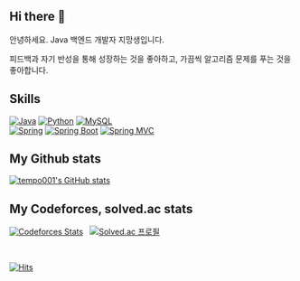 ## Hi there 👋
안녕하세요. Java 백엔드 개발자 지망생입니다.

피드백과 자기 반성을 통해 성장하는 것을 좋아하고, 가끔씩 알고리즘 문제를 푸는 것을 좋아합니다.

<!--
### Hi there 👋
**tempo001/tempo001** is a ✨ _special_ ✨ repository because its `README.md` (this file) appears on your GitHub profile.

Here are some ideas to get you started:

- 🔭 I’m currently working on ...
- 🌱 I’m currently learning ...
- 👯 I’m looking to collaborate on ...
- 🤔 I’m looking for help with ...
- 💬 Ask me about ...
- 📫 How to reach me: ...
- 😄 Pronouns: ...
- ⚡ Fun fact: ...

-->

## Skills
[![Java](https://img.shields.io/badge/-Java-007396?logo=java&logoColor=white)](https://github.com/tempo001/tempo001)
[![Python](https://img.shields.io/badge/Python-3776AB?logo=Python&logoColor=white)](https://github.com/tempo001/tempo001)
[![MySQL](https://img.shields.io/badge/-MySQL-4479A1?logo=mysql&logoColor=white)](https://github.com/tempo001/tempo001)
<br/>
[![Spring](https://img.shields.io/badge/Spring-6DB33F.svg?&flat&logo=Spring&logoColor=white)](https://github.com/tempo001/tempo001)
[![Spring Boot](https://img.shields.io/badge/-Spring%20Boot-6DB33F?logo=spring%20boot&logoColor=white)](https://github.com/tempo001/tempo001)
[![Spring MVC](https://img.shields.io/badge/-Spring%20MVC-6DB33F)](https://github.com/tempo001/tempo001)


## My Github stats
[![tempo001's GitHub stats](https://github-readme-stats.vercel.app/api?username=tempo001&theme=dark&show_icons=true)](https://github.com/tempo001)


## My Codeforces, solved.ac stats
[![Codeforces Stats](https://codeforces-readme-stats.vercel.app/api/card?username=tempo001)](https://codeforces.com/profile/tempo001) &nbsp; [![Solved.ac 프로필](http://mazassumnida.wtf/api/v2/generate_badge?boj=tempo001)](https://www.acmicpc.net/user/tempo001)


<br/>

[![Hits](https://hits.seeyoufarm.com/api/count/incr/badge.svg?url=https%3A%2F%2Fgithub.com%2Ftempo001&count_bg=%2379C83D&title_bg=%23555555&icon=&icon_color=%23E7E7E7&title=hits&edge_flat=false)](https://github.com/tempo001)
